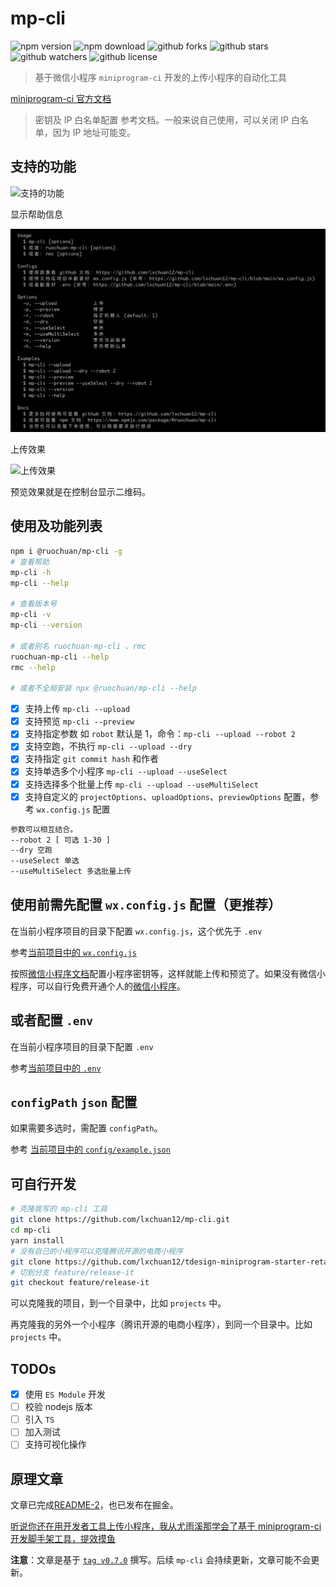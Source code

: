 # mp-cli

![npm version](https://img.shields.io/npm/v/@ruochuan/mp-cli)
![npm download](https://img.shields.io/npm/dm/mp-cli)
![github forks](https://img.shields.io/github/forks/lxchuan12/mp-cli?style=social)
![github stars](https://img.shields.io/github/stars/lxchuan12/mp-cli?style=social)
![github watchers](https://img.shields.io/github/watchers/lxchuan12/mp-cli?style=social)
![github license](https://img.shields.io/github/license/lxchuan12/mp-cli)

> 基于微信小程序 `miniprogram-ci` 开发的上传小程序的自动化工具

[miniprogram-ci 官方文档](https://developers.weixin.qq.com/miniprogram/dev/devtools/ci.html)

> 密钥及 IP 白名单配置 参考文档。一般来说自己使用，可以关闭 IP 白名单，因为 IP 地址可能变。

## 支持的功能

![支持的功能](./images/xmind.png)

显示帮助信息

![显示帮助信息](./images/version-and-help-v0.9.0.png)

上传效果

![上传效果](./images/upload.png)

预览效果就是在控制台显示二维码。

## 使用及功能列表

```bash
npm i @ruochuan/mp-cli -g
# 查看帮助
mp-cli -h
mp-cli --help

# 查看版本号
mp-cli -v
mp-cli --version

# 或者别名 ruochuan-mp-cli 、rmc
ruochuan-mp-cli --help
rmc --help

# 或者不全局安装 npx @ruochuan/mp-cli --help
```

-   [x] 支持上传 `mp-cli --upload`
-   [x] 支持预览 `mp-cli --preview`
-   [x] 支持指定参数 如 `robot` 默认是 1，命令：`mp-cli --upload --robot 2`
-   [x] 支持空跑，不执行 `mp-cli --upload --dry`
-   [x] 支持指定 `git commit hash` 和作者
-   [x] 支持单选多个小程序 `mp-cli --upload --useSelect`
-   [x] 支持选择多个批量上传 `mp-cli --upload --useMultiSelect`
-   [x] 支持自定义的 `projectOptions`、`uploadOptions`、`previewOptions` 配置，参考 `wx.config.js` 配置

```bash
参数可以相互结合。
--robot 2 [ 可选 1-30 ]
--dry 空跑
--useSelect 单选
--useMultiSelect 多选批量上传
```

## 使用前需先配置 `wx.config.js` 配置（更推荐）

在当前小程序项目的目录下配置 `wx.config.js`，这个优先于 `.env`

参考[当前项目中的 `wx.config.js`](https://github.com/lxchuan12/mp-cli/blob/main/wx.config.js)

按照[微信小程序文档](https://developers.weixin.qq.com/miniprogram/dev/devtools/ci.html)配置小程序密钥等，这样就能上传和预览了。如果没有微信小程序，可以自行免费开通个人的[微信小程序](https://mp.weixin.qq.com/)。

## 或者配置 `.env`

在当前小程序项目的目录下配置 `.env`

参考[当前项目中的 `.env`](https://github.com/lxchuan12/mp-cli/blob/main/.env)

## `configPath` `json` 配置

如果需要多选时，需配置 `configPath`。

参考 [当前项目中的 `config/example.json`](https://github.com/lxchuan12/mp-cli/blob/main/config/example.json)

## 可自行开发

```bash
# 克隆我写的 mp-cli 工具
git clone https://github.com/lxchuan12/mp-cli.git
cd mp-cli
yarn install
# 没有自己的小程序可以克隆腾讯开源的电商小程序
git clone https://github.com/lxchuan12/tdesign-miniprogram-starter-retail.git
# 切到分支 feature/release-it
git checkout feature/release-it
```

可以克隆我的项目，到一个目录中，比如 `projects` 中。

再克隆我的另外一个小程序（腾讯开源的电商小程序），到同一个目录中。比如 `projects` 中。

## TODOs

-   [x] 使用 `ES Module` 开发
-   [ ] 校验 nodejs 版本
-   [ ] 引入 `TS`
-   [ ] 加入测试
-   [ ] 支持可视化操作

## 原理文章

文章已完成[README-2](./README-2.md)，也已发布在掘金。

[听说你还在用开发者工具上传小程序，我从尤雨溪那学会了基于 miniprogram-ci 开发脚手架工具，提效摸鱼](https://juejin.cn/post/7124467547163852808)

**注意**：文章是基于 [`tag v0.7.0`](https://github.com/lxchuan12/mp-cli/tree/0.7.0) 撰写。后续 `mp-cli` 会持续更新，文章可能不会更新。
